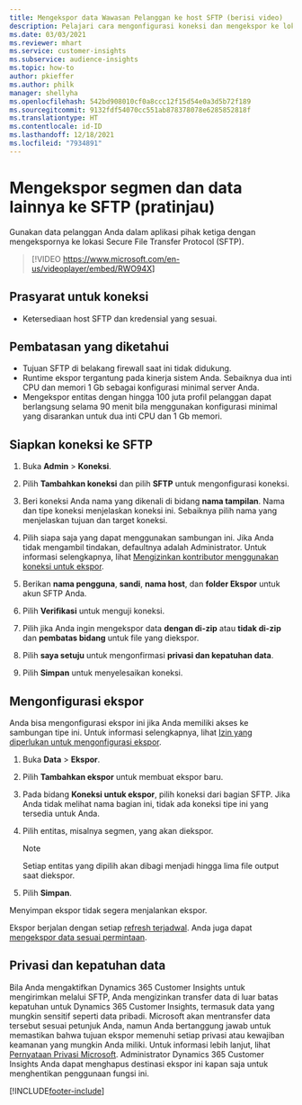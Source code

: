 ```yaml
---
title: Mengekspor data Wawasan Pelanggan ke host SFTP (berisi video)
description: Pelajari cara mengonfigurasi koneksi dan mengekspor ke lokasi SFTP.
ms.date: 03/03/2021
ms.reviewer: mhart
ms.service: customer-insights
ms.subservice: audience-insights
ms.topic: how-to
author: pkieffer
ms.author: philk
manager: shellyha
ms.openlocfilehash: 542bd908010cf0a8ccc12f15d54e0a3d5b72f189
ms.sourcegitcommit: 9132fdf54070cc551ab878378078e6285852818f
ms.translationtype: HT
ms.contentlocale: id-ID
ms.lasthandoff: 12/18/2021
ms.locfileid: "7934891"
---
```

# <a name="export-segments-and-other-data-to-sftp-preview"></a>Mengekspor segmen dan data lainnya ke SFTP (pratinjau)

Gunakan data pelanggan Anda dalam aplikasi pihak ketiga dengan mengekspornya ke lokasi Secure File Transfer Protocol (SFTP).

> [!VIDEO https://www.microsoft.com/en-us/videoplayer/embed/RWO94X]

## <a name="prerequisites-for-connection"></a>Prasyarat untuk koneksi

- Ketersediaan host SFTP dan kredensial yang sesuai.

## <a name="known-limitations"></a>Pembatasan yang diketahui

- Tujuan SFTP di belakang firewall saat ini tidak didukung. 
- Runtime ekspor tergantung pada kinerja sistem Anda. Sebaiknya dua inti CPU dan memori 1 Gb sebagai konfigurasi minimal server Anda. 
- Mengekspor entitas dengan hingga 100 juta profil pelanggan dapat berlangsung selama 90 menit bila menggunakan konfigurasi minimal yang disarankan untuk dua inti CPU dan 1 Gb memori. 

## <a name="set-up-connection-to-sftp"></a>Siapkan koneksi ke SFTP

1. Buka **Admin** > **Koneksi**.

1. Pilih **Tambahkan koneksi** dan pilih **SFTP** untuk mengonfigurasi koneksi.

1. Beri koneksi Anda nama yang dikenali di bidang **nama tampilan**. Nama dan tipe koneksi menjelaskan koneksi ini. Sebaiknya pilih nama yang menjelaskan tujuan dan target koneksi.

1. Pilih siapa saja yang dapat menggunakan sambungan ini. Jika Anda tidak mengambil tindakan, defaultnya adalah Administrator. Untuk informasi selengkapnya, lihat [Mengizinkan kontributor menggunakan koneksi untuk ekspor](connections.md#allow-contributors-to-use-a-connection-for-exports).

1. Berikan **nama pengguna**, **sandi**, **nama host**, dan **folder Ekspor** untuk akun SFTP Anda.

1. Pilih **Verifikasi** untuk menguji koneksi.

1. Pilih jika Anda ingin mengekspor data **dengan di-zip** atau **tidak di-zip** dan **pembatas bidang** untuk file yang diekspor.

1. Pilih **saya setuju** untuk mengonfirmasi **privasi dan kepatuhan data**.

1. Pilih **Simpan** untuk menyelesaikan koneksi.

## <a name="configure-an-export"></a>Mengonfigurasi ekspor

Anda bisa mengonfigurasi ekspor ini jika Anda memiliki akses ke sambungan tipe ini. Untuk informasi selengkapnya, lihat [Izin yang diperlukan untuk mengonfigurasi ekspor](export-destinations.md#set-up-a-new-export).

1. Buka **Data** > **Ekspor**.

1. Pilih **Tambahkan ekspor** untuk membuat ekspor baru.

1. Pada bidang **Koneksi untuk ekspor**, pilih koneksi dari bagian SFTP. Jika Anda tidak melihat nama bagian ini, tidak ada koneksi tipe ini yang tersedia untuk Anda.

1. Pilih entitas, misalnya segmen, yang akan diekspor.

   > [!NOTE]
   > Setiap entitas yang dipilih akan dibagi menjadi hingga lima file output saat diekspor. 

1. Pilih **Simpan**.

Menyimpan ekspor tidak segera menjalankan ekspor.

Ekspor berjalan dengan setiap [refresh terjadwal](system.md#schedule-tab). Anda juga dapat [mengekspor data sesuai permintaan](export-destinations.md#run-exports-on-demand). 

## <a name="data-privacy-and-compliance"></a>Privasi dan kepatuhan data

Bila Anda mengaktifkan Dynamics 365 Customer Insights untuk mengirimkan melalui SFTP, Anda mengizinkan transfer data di luar batas kepatuhan untuk Dynamics 365 Customer Insights, termasuk data yang mungkin sensitif seperti data pribadi. Microsoft akan mentransfer data tersebut sesuai petunjuk Anda, namun Anda bertanggung jawab untuk memastikan bahwa tujuan ekspor memenuhi setiap privasi atau kewajiban keamanan yang mungkin Anda miliki. Untuk informasi lebih lanjut, lihat [Pernyataan Privasi Microsoft](https://go.microsoft.com/fwlink/?linkid=396732).
Administrator Dynamics 365 Customer Insights Anda dapat menghapus destinasi ekspor ini kapan saja untuk menghentikan penggunaan fungsi ini.

[!INCLUDE[footer-include](../includes/footer-banner.md)]
